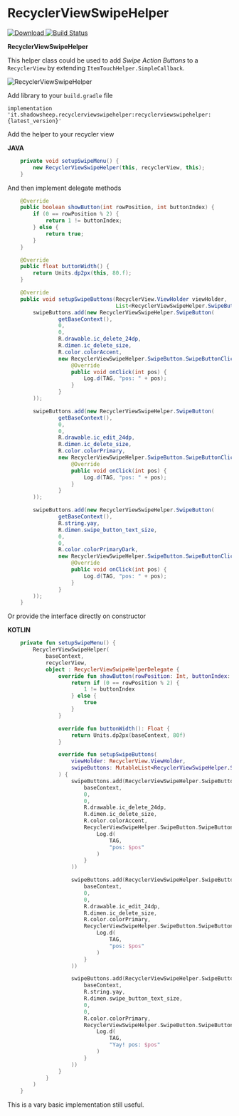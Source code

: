 # RecyclerViewSwipeHelper

[ ![Download](https://api.bintray.com/packages/shadowsheep/RecyclerViewSwipeHelper/RecyclerViewSwipeHelper/images/download.svg) ](https://bintray.com/shadowsheep/RecyclerViewSwipeHelper/RecyclerViewSwipeHelper/_latestVersion)
[![Build Status](https://travis-ci.org/shadowsheep1/RecyclerViewSwipeHelper.svg?branch=master)](https://travis-ci.org/shadowsheep1/RecyclerViewSwipeHelper)

**RecyclerViewSwipeHelper**

This helper class could be used to add *Swipe Action Buttons* to a `RecyclerView` by extending `ItemTouchHelper.SimpleCallback`.

![RecyclerViewSwipeHelper](https://www.shadowsheep.it/recyclerviewswipehelper-1.0.0-rc2.gif)

Add library to your `build.gradle` file

```
implementation 'it.shadowsheep.recyclerviewswipehelper:recyclerviewswipehelper:{latest_version}'
```

Add the helper to your recycler view

**JAVA**

```java
    private void setupSwipeMenu() {
        new RecyclerViewSwipeHelper(this, recyclerView, this);
    }
```

And then implement delegate methods

```java
    @Override
    public boolean showButton(int rowPosition, int buttonIndex) {
        if (0 == rowPosition % 2) {
            return 1 != buttonIndex;
        } else {
            return true;
        }
    }

    @Override
    public float buttonWidth() {
        return Units.dp2px(this, 80.f);
    }

    @Override
    public void setupSwipeButtons(RecyclerView.ViewHolder viewHolder,
                                  List<RecyclerViewSwipeHelper.SwipeButton> swipeButtons) {
        swipeButtons.add(new RecyclerViewSwipeHelper.SwipeButton(
                getBaseContext(),
                0,
                0,
                R.drawable.ic_delete_24dp,
                R.dimen.ic_delete_size,
                R.color.colorAccent,
                new RecyclerViewSwipeHelper.SwipeButton.SwipeButtonClickListener() {
                    @Override
                    public void onClick(int pos) {
                        Log.d(TAG, "pos: " + pos);
                    }
                }
        ));

        swipeButtons.add(new RecyclerViewSwipeHelper.SwipeButton(
                getBaseContext(),
                0,
                0,
                R.drawable.ic_edit_24dp,
                R.dimen.ic_delete_size,
                R.color.colorPrimary,
                new RecyclerViewSwipeHelper.SwipeButton.SwipeButtonClickListener() {
                    @Override
                    public void onClick(int pos) {
                        Log.d(TAG, "pos: " + pos);
                    }
                }
        ));

        swipeButtons.add(new RecyclerViewSwipeHelper.SwipeButton(
                getBaseContext(),
                R.string.yay,
                R.dimen.swipe_button_text_size,
                0,
                0,
                R.color.colorPrimaryDark,
                new RecyclerViewSwipeHelper.SwipeButton.SwipeButtonClickListener() {
                    @Override
                    public void onClick(int pos) {
                        Log.d(TAG, "pos: " + pos);
                    }
                }
        ));
    }
```

Or provide the interface directly on constructor

**KOTLIN**

```kotlin
    private fun setupSwipeMenu() {
        RecyclerViewSwipeHelper(
            baseContext,
            recyclerView,
            object : RecyclerViewSwipeHelperDelegate {
                override fun showButton(rowPosition: Int, buttonIndex: Int): Boolean {
                    return if (0 == rowPosition % 2) {
                        1 != buttonIndex
                    } else {
                        true
                    }
                }

                override fun buttonWidth(): Float {
                    return Units.dp2px(baseContext, 80f)
                }

                override fun setupSwipeButtons(
                    viewHolder: RecyclerView.ViewHolder,
                    swipeButtons: MutableList<RecyclerViewSwipeHelper.SwipeButton>
                ) {
                    swipeButtons.add(RecyclerViewSwipeHelper.SwipeButton(
                        baseContext,
                        0,
                        0,
                        R.drawable.ic_delete_24dp,
                        R.dimen.ic_delete_size,
                        R.color.colorAccent,
                        RecyclerViewSwipeHelper.SwipeButton.SwipeButtonClickListener { pos ->
                            Log.d(
                                TAG,
                                "pos: $pos"
                            )
                        }
                    ))

                    swipeButtons.add(RecyclerViewSwipeHelper.SwipeButton(
                        baseContext,
                        0,
                        0,
                        R.drawable.ic_edit_24dp,
                        R.dimen.ic_delete_size,
                        R.color.colorPrimary,
                        RecyclerViewSwipeHelper.SwipeButton.SwipeButtonClickListener { pos ->
                            Log.d(
                                TAG,
                                "pos: $pos"
                            )
                        }
                    ))

                    swipeButtons.add(RecyclerViewSwipeHelper.SwipeButton(
                        baseContext,
                        R.string.yay,
                        R.dimen.swipe_button_text_size,
                        0,
                        0,
                        R.color.colorPrimary,
                        RecyclerViewSwipeHelper.SwipeButton.SwipeButtonClickListener { pos ->
                            Log.d(
                                TAG,
                                "Yay! pos: $pos"
                            )
                        }
                    ))
                }
            }
        )
    }
```

This is a vary basic implementation still useful.
